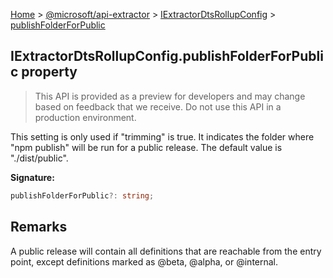 [Home](./index) &gt; [@microsoft/api-extractor](./api-extractor.md) &gt; [IExtractorDtsRollupConfig](./api-extractor.iextractordtsrollupconfig.md) &gt; [publishFolderForPublic](./api-extractor.iextractordtsrollupconfig.publishfolderforpublic.md)

## IExtractorDtsRollupConfig.publishFolderForPublic property

> This API is provided as a preview for developers and may change based on feedback that we receive. Do not use this API in a production environment.
> 

This setting is only used if "trimming" is true. It indicates the folder where "npm publish" will be run for a public release. The default value is "./dist/public".

<b>Signature:</b>

```typescript
publishFolderForPublic?: string;
```

## Remarks

A public release will contain all definitions that are reachable from the entry point, except definitions marked as @<!-- -->beta, @<!-- -->alpha, or @<!-- -->internal.

